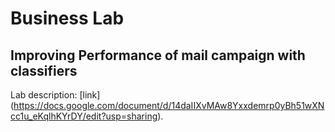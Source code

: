 # Business Lab
## Improving Performance of mail campaign with classifiers

Lab description: [link] (https://docs.google.com/document/d/14daIIXvMAw8Yxxdemrp0yBh51wXNcc1u_eKqlhKYrDY/edit?usp=sharing).
